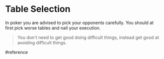 # Table Selection
In poker you are advised to pick your opponents carefully.
You should at first pick worse tables and nail your execution.
> You don't need to get good doing difficult things, instead get good at avoiding difficult things.

#reference